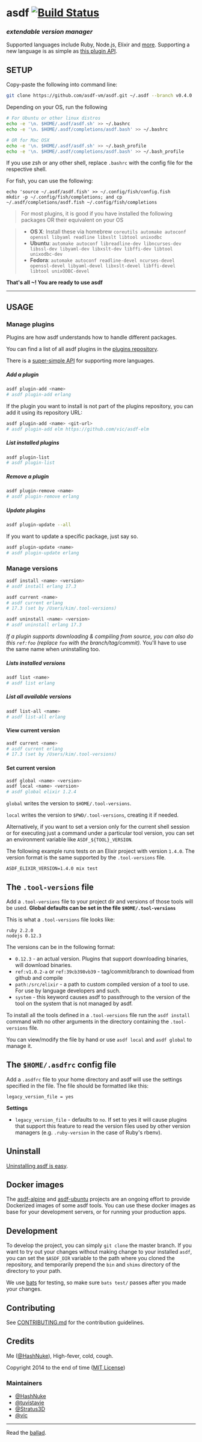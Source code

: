 # asdf [![Build Status](https://travis-ci.org/asdf-vm/asdf.svg?branch=master)](https://travis-ci.org/asdf-vm/asdf)
### _extendable version manager_

Supported languages include Ruby, Node.js, Elixir and [more](https://github.com/asdf-vm/asdf-plugins). Supporting a new language is as simple as [this plugin API](https://github.com/asdf-vm/asdf/blob/master/docs/creating-plugins.md).

## SETUP

Copy-paste the following into command line:

```bash
git clone https://github.com/asdf-vm/asdf.git ~/.asdf --branch v0.4.0
```

Depending on your OS, run the following
```bash
# For Ubuntu or other linux distros
echo -e '\n. $HOME/.asdf/asdf.sh' >> ~/.bashrc
echo -e '\n. $HOME/.asdf/completions/asdf.bash' >> ~/.bashrc

# OR for Mac OSX
echo -e '\n. $HOME/.asdf/asdf.sh' >> ~/.bash_profile
echo -e '\n. $HOME/.asdf/completions/asdf.bash' >> ~/.bash_profile
```

If you use zsh or any other shell, replace `.bashrc` with the config file for the respective shell.

For fish, you can use the following:

```
echo 'source ~/.asdf/asdf.fish' >> ~/.config/fish/config.fish
mkdir -p ~/.config/fish/completions; and cp ~/.asdf/completions/asdf.fish ~/.config/fish/completions
```

> For most plugins, it is good if you have installed the following packages OR their equivalent on your OS

> * **OS X**: Install these via homebrew `coreutils automake autoconf openssl libyaml readline libxslt libtool unixodbc`
> * **Ubuntu**: `automake autoconf libreadline-dev libncurses-dev libssl-dev libyaml-dev libxslt-dev libffi-dev libtool unixodbc-dev`
> * **Fedora**: `automake autoconf readline-devel ncurses-devel openssl-devel libyaml-devel libxslt-devel libffi-devel libtool unixODBC-devel`

**That's all ~! You are ready to use asdf**

-----------------------


## USAGE

### Manage plugins

Plugins are how asdf understands how to handle different packages.

You can find a list of all asdf plugins in the [plugins repository](https://github.com/asdf-vm/asdf-plugins).

There is a [super-simple API](https://github.com/asdf-vm/asdf/blob/master/docs/creating-plugins.md) for supporting more languages.

##### Add a plugin

```bash
asdf plugin-add <name>
# asdf plugin-add erlang
```

If the plugin you want to install is not part of the plugins repository, you can add it using its repository URL:

```bash
asdf plugin-add <name> <git-url>
# asdf plugin-add elm https://github.com/vic/asdf-elm
```

##### List installed plugins

```bash
asdf plugin-list
# asdf plugin-list
```

##### Remove a plugin

```bash
asdf plugin-remove <name>
# asdf plugin-remove erlang
```


##### Update plugins

```bash
asdf plugin-update --all
```

If you want to update a specific package, just say so.

```bash
asdf plugin-update <name>
# asdf plugin-update erlang
```

### Manage versions

```bash
asdf install <name> <version>
# asdf install erlang 17.3

asdf current <name>
# asdf current erlang
# 17.3 (set by /Users/kim/.tool-versions)

asdf uninstall <name> <version>
# asdf uninstall erlang 17.3
```

*If a plugin supports downloading & compiling from source, you can also do this `ref:foo` (replace `foo` with the branch/tag/commit).* You'll have to use the same name when uninstalling too.

##### Lists installed versions

```bash
asdf list <name>
# asdf list erlang
```

##### List all available versions

```bash
asdf list-all <name>
# asdf list-all erlang
```

#### View current version

```bash
asdf current <name>
# asdf current erlang
# 17.3 (set by /Users/kim/.tool-versions)
```

#### Set current version

```bash
asdf global <name> <version>
asdf local <name> <version>
# asdf global elixir 1.2.4
```

`global` writes the version to `$HOME/.tool-versions`.

`local` writes the version to `$PWD/.tool-versions`, creating it if needed.

Alternatively, if you want to set a version only for the current shell session
or for executing just a command under a particular tool version, you
can set an environment variable like `ASDF_${TOOL}_VERSION`.

The following example runs tests on an Elixir project with version `1.4.0`.
The version format is the same supported by the `.tool-versions` file.

```shell
ASDF_ELIXIR_VERSION=1.4.0 mix test
```

## The `.tool-versions` file

Add a `.tool-versions` file to your project dir and versions of those tools will be used.
**Global defaults can be set in the file `$HOME/.tool-versions`**

This is what a `.tool-versions` file looks like:

```
ruby 2.2.0
nodejs 0.12.3
```

The versions can be in the following format:

* `0.12.3` - an actual version. Plugins that support downloading binaries, will download binaries.
* `ref:v1.0.2-a` or `ref:39cb398vb39` - tag/commit/branch to download from github and compile
* `path:/src/elixir` - a path to custom compiled version of a tool to use. For use by language developers and such.
* `system` - this keyword causes asdf to passthrough to the version of the tool on the system that is not managed by asdf.

To install all the tools defined in a `.tool-versions` file run the `asdf install` command with no other arguments in the directory containing the `.tool-versions` file.

You can view/modify the file by hand or use `asdf local` and `asdf global` to manage it.

## The `$HOME/.asdfrc` config file

Add a `.asdfrc` file to your home directory and asdf will use the settings specified in the file. The file should be formatted like this:

```
legacy_version_file = yes
```

**Settings**

* `legacy_version_file` - defaults to `no`. If set to yes it will cause plugins that support this feature to read the version files used by other version managers (e.g. `.ruby-version` in the case of Ruby's rbenv).

## Uninstall

[Uninstalling asdf is easy](https://github.com/asdf-vm/asdf/blob/master/docs/uninstall.md).

## Docker images

The [asdf-alpine](https://github.com/vic/asdf-alpine) and [asdf-ubuntu](https://github.com/vic/asdf-ubuntu) projects are an ongoing effort to provide Dockerized images of some asdf tools. You can use these docker images as base for your development servers, or for running your production apps.

## Development

To develop the project, you can simply `git clone` the master branch.
If you want to try out your changes without making change to your installed `asdf`,
you can set the `$ASDF_DIR` variable to the path where you cloned the repository,
and temporarily prepend the `bin` and `shims` directory of the directory to your path.

We use [bats](https://github.com/sstephenson/bats) for testing,
so make sure `bats test/` passes after you made your changes.

## Contributing

See [CONTRIBUTING.md](CONTRIBUTING.md) for the contribution guidelines.

## Credits

Me ([@HashNuke](https://github.com/HashNuke)), High-fever, cold, cough.

Copyright 2014 to the end of time ([MIT License](https://github.com/asdf-vm/asdf/blob/master/LICENSE))

### Maintainers

- [@HashNuke](https://github.com/HashNuke)
- [@tuvistavie](https://github.com/tuvistavie)
- [@Stratus3D](https://github.com/Stratus3D)
- [@vic](https://github.com/vic)

-------

Read the [ballad](https://github.com/asdf-vm/asdf/blob/master/ballad-of-asdf.md).
